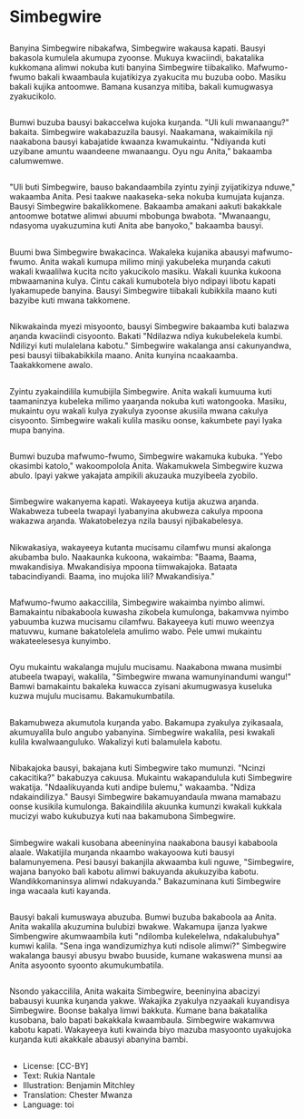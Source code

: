 # Simbegwire

##
Banyina Simbegwire nibakafwa, Simbegwire wakausa kapati. Bausyi bakasola kumulela akumupa zyoonse. Mukuya kwaciindi, bakatalika kukkomana alimwi nokuba kuti banyina Simbegwire tiibakaliko. Mafwumo-fwumo bakali kwaambaula kujatikizya zyakucita mu buzuba oobo. Masiku bakali kujika antoomwe. Bamana kusanzya mitiba, bakali kumugwasya zyakucikolo.

##
Bumwi buzuba bausyi bakaccelwa kujoka kuŋanda. "Uli kuli mwanaangu?" bakaita. Simbegwire wakabazuzila bausyi. Naakamana, wakaimikila nji naakabona bausyi kabajatide kwaanza kwamukaintu. "Ndiyanda kuti uzyibane amuntu waandeene mwanaangu. Oyu ngu Anita," bakaamba calumwemwe.

##
"Uli buti Simbegwire, bauso bakandaambila zyintu zyinji zyijatikizya nduwe," wakaamba Anita. Pesi taakwe naakaseka-seka nokuba kumujata kujanza. Bausyi Simbegwire bakalikkomene. Bakaamba amakani aakuti bakakkale antoomwe botatwe alimwi abuumi mbobunga bwabota. "Mwanaangu, ndasyoma uyakuzumina kuti Anita abe banyoko," bakaamba bausyi.

##
Buumi bwa Simbegwire bwakacinca. Wakaleka kujanika abausyi mafwumo-fwumo. Anita wakali kumupa milimo minji yakubeleka muŋanda cakuti wakali kwaalilwa kucita ncito yakucikolo masiku. Wakali kuunka kukoona mbwaamanina kulya. Cintu cakali kumubotela biyo ndipayi libotu kapati lyakamupede banyina. Bausyi Simbegwire tiibakali kubikkila maano kuti bazyibe kuti mwana takkomene.

##
Nikwakainda myezi misyoonto, bausyi Simbegwire bakaamba kuti balazwa aŋanda kwaciindi cisyoonto. Bakati "Ndilazwa ndiya kukubelekela kumbi. Ndilizyi kuti mulalelana kabotu." Simbegwire wakalanga ansi cakunyandwa, pesi bausyi tiibakabikkila maano. Anita kunyina ncaakaamba. Taakakkomene awalo.

##
Zyintu zyakaindilila kumubijila Simbegwire. Anita wakali kumuuma kuti taamaninzya kubeleka milimo yaaŋanda nokuba kuti watongooka. Masiku, mukaintu oyu wakali kulya zyakulya zyoonse akusiila mwana cakulya cisyoonto. Simbegwire wakali kulila masiku oonse, kakumbete payi lyaka mupa banyina.

##
Bumwi buzuba mafwumo-fwumo, Simbegwire wakamuka kubuka. "Yebo okasimbi katolo," wakoompolola Anita. Wakamukwela Simbegwire kuzwa abulo. Ipayi yakwe yakajata ampikili akuzauka muzyibeela zyobilo.

##
Simbegwire wakanyema kapati. Wakayeeya kutija akuzwa aŋanda. Wakabweza tubeela twapayi lyabanyina akubweza cakulya mpoona wakazwa aŋanda. Wakatobelezya nzila bausyi njibakabelesya.

##
Nikwakasiya, wakayeeya kutanta mucisamu cilamfwu munsi akalonga akubamba bulo. Naakaunka kukoona, wakaimba: "Baama, Baama, mwakandisiya. Mwakandisiya mpoona tiimwakajoka. Bataata tabacindiyandi. Baama, ino mujoka lili? Mwakandisiya."

##
Mafwumo-fwumo aakaccilila, Simbegwire wakaimba nyimbo alimwi. Bamakaintu nibakaboola kuwasha zikobela kumulonga, bakamvwa nyimbo yabuumba kuzwa mucisamu cilamfwu. Bakayeeya kuti muwo weenzya matuvwu, kumane bakatolelela amulimo wabo. Pele umwi mukaintu wakateelesesya kunyimbo.

##
Oyu mukaintu wakalanga mujulu mucisamu. Naakabona mwana musimbi atubeela twapayi, wakalila, "Simbegwire mwana wamunyinandumi wangu!" Bamwi bamakaintu bakaleka kuwacca zyisani akumugwasya kuseluka kuzwa mujulu mucisamu. Bakamukumbatila.

##
Bakamubweza akumutola kuŋanda yabo. Bakamupa zyakulya zyikasaala, akumuyalila bulo angubo yabanyina. Simbegwire wakalila, pesi kwakali kulila kwalwaanguluko. Wakalizyi kuti balamulela kabotu.

##
Nibakajoka bausyi, bakajana kuti Simbegwire tako mumunzi. "Ncinzi cakacitika?" bakabuzya cakuusa. Mukaintu wakapandulula kuti Simbegwire wakatija. "Ndaalikuyanda kuti andipe bulemu," wakaamba. "Ndiza ndakaindilizya." Bausyi Simbegwire bakamuyandaula mwana mamabazu oonse kusikila kumulonga. Bakaindilila akuunka kumunzi kwakali kukkala mucizyi wabo kukubuzya kuti naa bakamubona Simbegwire.

##
Simbegwire wakali kusobana abeeninyina naakabona bausyi kababoola alaale. Wakatijila muŋanda nkaambo wakayoowa kuti bausyi balamunyemena. Pesi bausyi bakanjila akwaamba kuli nguwe, "Simbegwire, wajana banyoko bali kabotu alimwi bakuyanda akukuzyiba kabotu. Wandikkomaninsya alimwi ndakuyanda." Bakazuminana kuti Simbegwire inga wacaala kuti kayanda.

##
Bausyi bakali kumuswaya abuzuba. Bumwi buzuba bakaboola aa Anita. Anita wakalila akuzumina bulubizi bwakwe. Wakamupa ijanza lyakwe Simbengwire akumwaambila kuti "ndilomba kulekelelwa, ndakalubuhya" kumwi kalila. "Sena inga wandizumizhya kuti ndisole alimwi?" Simbegwire wakalanga bausyi abusyu bwabo buuside, kumane wakaswena munsi aa Anita asyoonto syoonto akumukumbatila.

##
Nsondo yakaccilila, Anita wakaita Simbegwire, beeninyina abacizyi babausyi kuunka kuŋanda yakwe. Wakajika zyakulya nzyaakali kuyandisya Simbegwire. Boonse bakalya limwi bakkuta. Kumane bana bakatalika kusobana, balo bapati bakakkala kwaambaula. Simbegwire wakamvwa kabotu kapati. Wakayeeya kuti kwainda biyo mazuba masyoonto uyakujoka kuŋanda kuti akakkale abausyi abanyina bambi.

##
* License: [CC-BY]
* Text: Rukia Nantale
* Illustration: Benjamin Mitchley
* Translation: Chester Mwanza
* Language: toi
